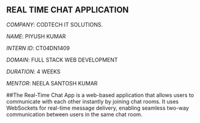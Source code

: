 ## REAL TIME CHAT APPLICATION

*COMPANY*: CODTECH IT SOLUTIONS.

*NAME*: PIYUSH KUMAR

*INTERN ID*: CT04DN1409

*DOMAIN*: FULL STACK WEB DEVELOPMENT

*DURATION*: 4 WEEKS

*MENTOR*: NEELA SANTOSH KUMAR

##The Real-Time Chat App is a web-based application that allows users to communicate with each other instantly by joining chat rooms. It uses WebSockets for real-time message delivery, enabling seamless two-way communication between users in the same chat room.
